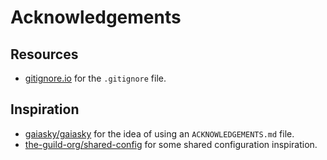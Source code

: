 # Acknowledgements

## Resources

- [gitignore.io][] for the `.gitignore` file.

[gitignore.io]: https://www.gitignore.io/

## Inspiration

- [gaiasky/gaiasky][] for the idea of using an `ACKNOWLEDGEMENTS.md` file.
- [the-guild-org/shared-config][] for some shared configuration inspiration.

[gaiasky/gaiasky]: https://gitlab.com/gaiasky/gaiasky/-/blob/e8ffe576779e3ba24e1abb4a38a9addfa3abb1a4/ACKNOWLEDGEMENTS.md
[the-guild-org/shared-config]: https://github.com/the-guild-org/shared-config
